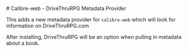 # Calibre-web - DriveThruRPG Metadata Provider

This adds a new metadata provider for `calibre-web` which will look for information on DriveThruRPG.com

After installing, DriveThruRPG will be an option when pulling in metadata about a book.
